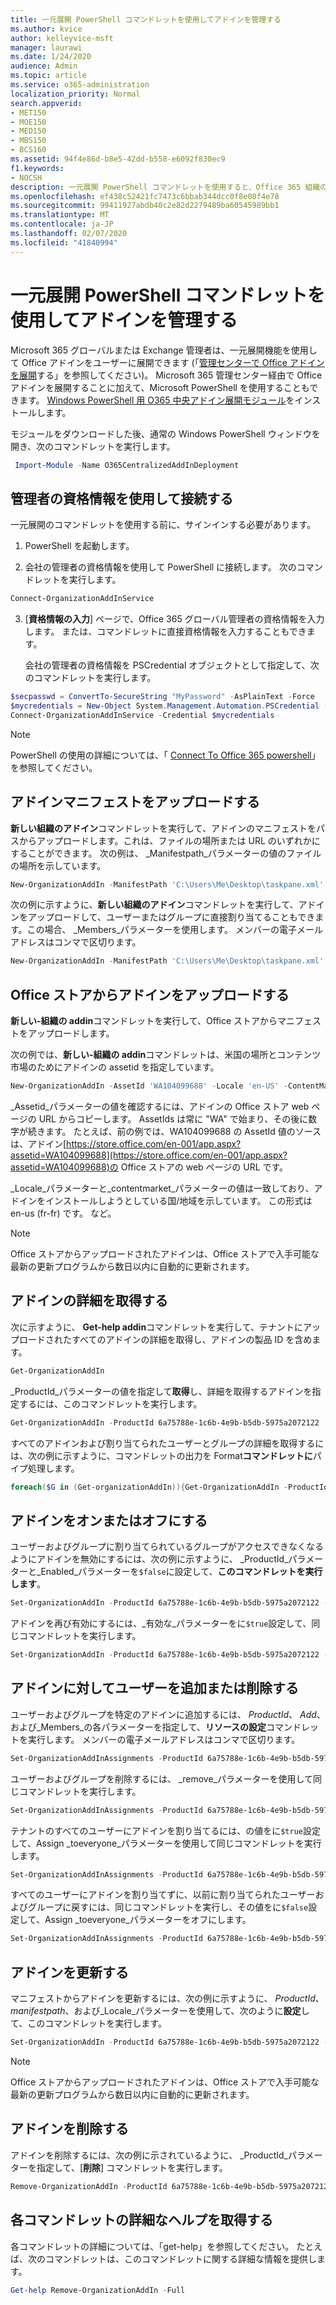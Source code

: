 ```yaml
---
title: 一元展開 PowerShell コマンドレットを使用してアドインを管理する
ms.author: kvice
author: kelleyvice-msft
manager: laurawi
ms.date: 1/24/2020
audience: Admin
ms.topic: article
ms.service: o365-administration
localization_priority: Normal
search.appverid:
- MET150
- MOE150
- MED150
- MBS150
- BCS160
ms.assetid: 94f4e86d-b8e5-42dd-b558-e6092f830ec9
f1.keywords:
- NOCSH
description: 一元展開 PowerShell コマンドレットを使用すると、Office 365 組織の Office アドインを展開して管理するのに役立ちます。
ms.openlocfilehash: ef438c52421fc7473c6bbab344dcc0f8e08f4e78
ms.sourcegitcommit: 99411927abdb40c2e82d2279489ba60545989bb1
ms.translationtype: MT
ms.contentlocale: ja-JP
ms.lasthandoff: 02/07/2020
ms.locfileid: "41840994"
---
```

# <a name="use-the-centralized-deployment-powershell-cmdlets-to-manage-add-ins"></a>一元展開 PowerShell コマンドレットを使用してアドインを管理する

Microsoft 365 グローバルまたは Exchange 管理者は、一元展開機能を使用して Office アドインをユーザーに展開できます (「[管理センターで Office アドインを展開](https://support.office.com/article/737e8c86-be63-44d7-bf02-492fa7cd9c3f.aspx)する」を参照してください)。 Microsoft 365 管理センター経由で Office アドインを展開することに加えて、Microsoft PowerShell を使用することもできます。 [Windows PowerShell 用 O365 中央アドイン展開モジュール](https://www.powershellgallery.com/packages/O365CentralizedAddInDeployment)をインストールします。 

モジュールをダウンロードした後、通常の Windows PowerShell ウィンドウを開き、次のコマンドレットを実行します。

```powershell
 Import-Module -Name O365CentralizedAddInDeployment
```
    
## <a name="connect-using-your-admin-credentials"></a>管理者の資格情報を使用して接続する

一元展開のコマンドレットを使用する前に、サインインする必要があります。
  
1. PowerShell を起動します。
    
2. 会社の管理者の資格情報を使用して PowerShell に接続します。 次のコマンドレットを実行します。
    
  ```powershell
  Connect-OrganizationAddInService
  ```

3. [**資格情報の入力**] ページで、Office 365 グローバル管理者の資格情報を入力します。 または、コマンドレットに直接資格情報を入力することもできます。 
    
    会社の管理者の資格情報を PSCredential オブジェクトとして指定して、次のコマンドレットを実行します。
    
  ```powershell
  $secpasswd = ConvertTo-SecureString "MyPassword" -AsPlainText -Force
  $mycredentials = New-Object System.Management.Automation.PSCredential ("serviceaccount@contoso.com", $secpasswd)
  Connect-OrganizationAddInService -Credential $mycredentials
  ```

> [!NOTE]
> PowerShell の使用の詳細については、「 [Connect To Office 365 powershell](https://go.microsoft.com/fwlink/p/?linkid=848585)」を参照してください。 
  
## <a name="upload-an-add-in-manifest"></a>アドインマニフェストをアップロードする

**新しい組織のアドイン**コマンドレットを実行して、アドインのマニフェストをパスからアップロードします。これは、ファイルの場所または URL のいずれかにすることができます。 次の例は、 _Manifestpath_パラメーターの値のファイルの場所を示しています。 
  
```powershell
New-OrganizationAddIn -ManifestPath 'C:\Users\Me\Desktop\taskpane.xml' -Locale 'en-US'
```

次の例に示すように、**新しい組織のアドイン**コマンドレットを実行して、アドインをアップロードして、ユーザーまたはグループに直接割り当てることもできます。この場合、 _Members_パラメーターを使用します。 メンバーの電子メールアドレスはコンマで区切ります。 
  
```powershell
New-OrganizationAddIn -ManifestPath 'C:\Users\Me\Desktop\taskpane.xml' -Locale 'en-US' -Members  'KathyBonner@contoso.com', 'MaxHargrave@contoso.com'
```

## <a name="upload-an-add-in-from-the-office-store"></a>Office ストアからアドインをアップロードする

**新しい-組織の addin**コマンドレットを実行して、Office ストアからマニフェストをアップロードします。
  
次の例では、**新しい-組織の addin**コマンドレットは、米国の場所とコンテンツ市場のためにアドインの assetid を指定しています。
  
```powershell
New-OrganizationAddIn -AssetId 'WA104099688' -Locale 'en-US' -ContentMarket 'en-US'
```

_Assetid_パラメーターの値を確認するには、アドインの Office ストア web ページの URL からコピーします。 AssetIds は常に "WA" で始まり、その後に数字が続きます。 たとえば、前の例では、WA104099688 の AssetId 値のソースは、アドイン[https://store.office.com/en-001/app.aspx?assetid=WA104099688](https://store.office.com/en-001/app.aspx?assetid=WA104099688)の Office ストアの web ページの URL です。
  
_Locale_パラメーターと_contentmarket_パラメーターの値は一致しており、アドインをインストールしようとしている国/地域を示しています。 この形式は en-us (fr-fr) です。 など。 
  
> [!NOTE]
> Office ストアからアップロードされたアドインは、Office ストアで入手可能な最新の更新プログラムから数日以内に自動的に更新されます。 
  
## <a name="get-details-of-an-add-in"></a>アドインの詳細を取得する

次に示すように、 **Get-help addin**コマンドレットを実行して、テナントにアップロードされたすべてのアドインの詳細を取得し、アドインの製品 ID を含めます。
  
```powershell
Get-OrganizationAddIn
```

_ProductId_パラメーターの値を指定して**取得**し、詳細を取得するアドインを指定するには、このコマンドレットを実行します。 
  
```powershell
Get-OrganizationAddIn -ProductId 6a75788e-1c6b-4e9b-b5db-5975a2072122
```

すべてのアドインおよび割り当てられたユーザーとグループの詳細を取得するには、次の例に示すように、コマンドレットの出力を Format**コマンドレットに**パイプ処理します。
  
```powershell
foreach($G in (Get-organizationAddIn)){Get-OrganizationAddIn -ProductId $G.ProductId | Format-List}
```

## <a name="turn-on-or-turn-off-an-add-in"></a>アドインをオンまたはオフにする

ユーザーおよびグループに割り当てられているグループがアクセスできなくなるようにアドインを無効にするには、次の例に示すように、 _ProductId_パラメーターと_Enabled_パラメーターを`$false`に設定して、**このコマンドレットを実行します**。
  
```powershell
Set-OrganizationAddIn -ProductId 6a75788e-1c6b-4e9b-b5db-5975a2072122 -Enabled $false
```

アドインを再び有効にするには、_有効な_パラメーターをに`$true`設定して、同じコマンドレットを実行します。
  
```powershell
Set-OrganizationAddIn -ProductId 6a75788e-1c6b-4e9b-b5db-5975a2072122 -Enabled $true
```

## <a name="add-or-remove-users-from-an-add-in"></a>アドインに対してユーザーを追加または削除する

ユーザーおよびグループを特定のアドインに追加するには、 _ProductId_、 _Add_、および_Members_の各パラメーターを指定して、**リソースの設定**コマンドレットを実行します。 メンバーの電子メールアドレスはコンマで区切ります。 
  
```powershell
Set-OrganizationAddInAssignments -ProductId 6a75788e-1c6b-4e9b-b5db-5975a2072122 -Add -Members 'KathyBonner@contoso.com','sales@contoso.com'
```

ユーザーおよびグループを削除するには、 _remove_パラメーターを使用して同じコマンドレットを実行します。 
  
```powershell
Set-OrganizationAddInAssignments -ProductId 6a75788e-1c6b-4e9b-b5db-5975a2072122 -Remove -Members 'KathyBonner@contoso.com','sales@contoso.com'
```

テナントのすべてのユーザーにアドインを割り当てるには、の値をに`$true`設定して、Assign _toeveryone_パラメーターを使用して同じコマンドレットを実行します。
  
```powershell
Set-OrganizationAddInAssignments -ProductId 6a75788e-1c6b-4e9b-b5db-5975a2072122 -AssignToEveryone $true
```

すべてのユーザーにアドインを割り当てずに、以前に割り当てられたユーザーおよびグループに戻すには、同じコマンドレットを実行し、その値をに`$false`設定して、Assign _toeveryone_パラメーターをオフにします。
  
```powershell
Set-OrganizationAddInAssignments -ProductId 6a75788e-1c6b-4e9b-b5db-5975a2072122 -AssignToEveryone $false
```

## <a name="update-an-add-in"></a>アドインを更新する

マニフェストからアドインを更新するには、次の例に示すように、 _ProductId_、 _manifestpath_、および_Locale_パラメーターを使用して、次のように**設定**して、このコマンドレットを実行します。 
  
```powershell
Set-OrganizationAddIn -ProductId 6a75788e-1c6b-4e9b-b5db-5975a2072122 -ManifestPath 'C:\Users\Me\Desktop\taskpane.xml' -Locale 'en-US'
```

> [!NOTE]
> Office ストアからアップロードされたアドインは、Office ストアで入手可能な最新の更新プログラムから数日以内に自動的に更新されます。 
  
## <a name="delete-an-add-in"></a>アドインを削除する

アドインを削除するには、次の例に示されているように、 _ProductId_パラメーターを指定して、[**削除**] コマンドレットを実行します。 
  
```powershell
Remove-OrganizationAddIn -ProductId 6a75788e-1c6b-4e9b-b5db-5975a2072122
```

<!--
## Customize Microsoft Store add-ins for your organization

You must customize the add-in before you deploy it to your organization. Add-ins older than version 1.1 are not supported by this feature. 

We recommend that you deploy a customized add-in  to yourself first to make sure it works as expected before you deploy it to your entire organization.

Note also the following restrictions:
- All URLs must be absolute (include http or https) and valid.
- *DisplayName* must not exceed 125 characters 
- *DisplayName*, *Resources* and *AppDomains* must not include the following characters: 
 
    - \<
    -  \>
    -  ;
    -  =   

If you want to customize an add-in that has been deployed, you have to uninstall it in the admin center, and see [remove an add-in from local cache](#remove-an-add-in-from-local-cache) for steps to remove it from each computer it has been deployed to.

To customize an add-in, run the **Set –OrganizationAddInOverrides** cmdlet with the *ProductId* as a parameter, followed by the tag you want to overwrite and the new value. To find out how to get the *ProductId* see [get details of an add-in](#get-details-of-an-add-in) in this article. For example:

```powershell
 Set-OrganizationAddInOverrides -ProductId 5b31b349-2c41-4f94-b720-6ee40349d391 -IconUrl "https://site.com/img.jpg" 
```
To customize multiple tags for an add-in, add those tags to the commandline:

```powershell
Set-OrganizationAddInOverrides -ProductId 5b31b349-2c41-4f94-b720-6ee40349d391 -Hosts h1, 2 -DisplayName "New DocuSign W" -IconUrl "https://site.com/img.jpg" 
```

> [!IMPORTANT]
> You must apply multiple customized tags to one add-in as one command. If you customize tags one by one, only the last customization will be applied. Additionally, if you customize a tag by mistake, you must remove all customizations and start over.

### Tags you can customize

| Tag                  | Description          |
| :------------------- | :------------------- |
| \<IconURL>   </br>| The URL of the image used as the add-in’s icon (in admin center). </br> |
| \<DisplayName>| The title of the add-in  (in admin center).|
| \<Hosts>| List of apps that will support the add-in.|
| \<SourceLocation> | The source URL that the add-in will connect to.| 
| \<AppDomains> | A list of domains that the add-in can connect with. | 
| \<SupportURL>| The URL users can use to access help and support. | 
| \<Resources>  | This tag contains a number of elements including titles, tooltips, and icons of different sizes.| 
|
### Customize Resources tag

Any element in the <Resources> tag of the manifest can be customized dynamically. You first need to check the manifest to find the element id to which you want to assign a new value. The <Resources> tag looks like this:

```
<Resources>  
    <bt:Images> 
          <bt:Image id=”img16icon” DefaultValue=”https://site.com/img.jpg” 
    </bt:Images> 
</Resources> 
``` 
In this case, the element id for the image is “img16icon” and the value associated with it is “http:<i></i>//site.<i></i>com/img.jpg.”

Once you have identified the elements you want to customize, use the following command in Powershell to assign new values to the elements:

```powershell
Set-OrganizationAddInOverrides -Resources @{“ElementID” = “New Value”; “NextElementID” = “Next New Value”} 
```

You can customize as many elements with the command as you need to.

### Remove customization from an add-in

The only option currently available for deleting customizations is to delete all of them at once:

```powershell
Remove-OrganizationAddInOverrides -ProductId 5b31b349-2c41-4f94-b720-6ee40349d391 
```

### View add-in customizations

To view a list of applied customizations, run the **Get-OrganizationAddInOverrides** cmdlet. If **Get-OrganizationAddInOverrides** is run without a *ProductId* then a list of all add-ins with applied overrides are returned.  

```powershell
Get-OrganizationAddInOverrides 
```
If ProductId is specified, then a list of overrides applied to that add-in is returned. 

```powershell
Get-OrganizationAddInOverrides -ProductId 5b31b349-2c41-4f94-b720-6ee40349d391 
```

### Remove an add-in from local cache

If an add-in has been deployed, it has to be removed from the cache in each computer before it can be customized. To remive an add-in from cache:

1. Navigate to the “Users” folder in C:\ 
1. Go to your user folder
1. Navigate to AppData\Local\Microsoft\Office and select the folder associated with your version of Office
1. In the *Wef* folder delete the *Manifests* folder.

-->

## <a name="get-detailed-help-for-each-cmdlet"></a>各コマンドレットの詳細なヘルプを取得する

各コマンドレットの詳細については、「get-help」を参照してください。 たとえば、次のコマンドレットは、このコマンドレットに関する詳細な情報を提供します。
  
```powershell
Get-help Remove-OrganizationAddIn -Full
```


